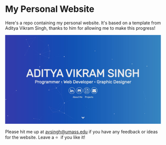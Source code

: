 # My Personal Website

 <p align="justify">Here's a repo containing my personal website. It's based on a template from Aditya Vikram Singh, thanks to him for allowing me to make this progress!</p>

![My Alternate Portfolio Website](https://raw.githubusercontent.com/AVS1508/My-Alternate-Portfolio-Website/master/My-Alternate-Portfolio-Website.jpg)

Please hit me up at avsingh@umass.edu if you have any feedback or ideas for the website. Leave a :star: &nbsp;if you like it!
